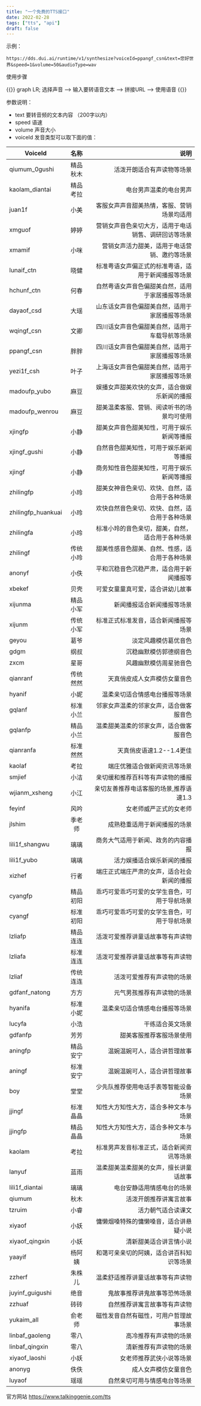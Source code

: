 ```yaml
---
title: "一个免费的TTS接口"
date: 2022-02-28
tags: ["tts", "api"]
draft: false
---
```



示例：
```
https://dds.dui.ai/runtime/v1/synthesize?voiceId=ppangf_csn&text=您好世界&speed=1&volume=50&audioType=wav
```

使用步骤

{{<mermaid>}}
graph LR;
 选择声音 --> 输入要转语音文本 --> 拼接URL  --> 使用语音
{{</mermaid>}}



参数说明：

+ text  要转音频的文本内容 （200字以内）
+ speed  语速
+ volume  声音大小
+ voiceId  发音类型可以取下面的值：

| VoiceId   |      名称      |  说明 |
|-----------|:--------------:|------:|
qiumum_0gushi	|	精品秋木	|	活泼开朗适合有声读物等场景	|
kaolam_diantai	|	精品考拉	|	电台男声温柔的电台男声	|
juan1f	|	小美	|	客服女声声音甜美热情，客服、营销场景均适用	|
xmguof	|	婷婷	|	营销女声音色亲切大方，适用于电话销售、调研回访等场景	|
xmamif	|	小咪	|	营销女声活力甜美，适用于电话营销、邀约等场景	|
lunaif_ctn	|	晓健	|	标准粤语女声偏正式的标准粤语，适用于新闻播报等场景	|
hchunf_ctn	|	何春	|	自然粤语女声音色偏甜美自然，适用于家居播报等场景	|
dayaof_csd	|	大瑶	|	山东话女声音色偏甜美自然，适用于家居播报等场景	|
wqingf_csn	|	文卿	|	四川话女声音色偏甜美自然，适用于车载导航等场景	|
ppangf_csn	|	胖胖	|	四川话女声音色偏甜美自然，适用于家居播报等场景	|
yezi1f_csh	|	叶子	|	上海话女声音色偏甜美自然，适用于家居播报等场景	|
madoufp_yubo	|	麻豆	|	娱播女声甜美欢快的女声，适合做娱乐新闻的播报	|
madoufp_wenrou	|	麻豆	|	甜美温柔客服、营销、阅读听书的场景均可使用	|
xjingfp	|	小静	|	甜美女声音色甜美知性，可用于娱乐新闻等播报	|
xjingf_gushi	|	小静	|	自然音色甜美知性，可用于娱乐新闻等播报	|
xjingf	|	小静	|	商务知性音色甜美知性，可用于娱乐新闻等播报	|
zhilingfp	|	小玲	|	甜美女神音色亲切、欢快、自然，适合用于各种场景	|
zhilingfp_huankuai	|	小玲	|	欢快自然音色亲切、欢快、自然，适合用于各种场景	|
zhilingfa	|	小玲	|	标准小玲的音色亲切，甜美，自然，适合用于各种场景	|
zhilingf	|	传统小玲	|	甜美性感音色甜美、自然、性感，适合用于各种场景	|
anonyf	|	小佚	|	平和沉稳音色沉稳严肃，适合用于新闻播报等	|
xbekef	|	贝壳	|	可爱女童童真可爱，适合讲幼儿故事	|
xijunma	|	精品小军	|	新闻播报适合新闻播报等场景	|
xijunm	|	传统小军	|	标准正式标准发音，适合新闻播报等场景	|
geyou	|	葛爷	|	淡定风趣模仿葛优音色	|
gdgm	|	纲叔	|	沉稳幽默模仿郭德纲音色	|
zxcm	|	星哥	|	风趣幽默模仿周星驰音色	|
qianranf	|	传统然然	|	天真俏皮成人女声模仿女童音色	|
hyanif	|	小妮	|	温柔亲切适合情感电台播报等场景	|
gqlanf	|	标准小兰	|	邻家女声温柔的邻家女声，适合做客服音色	|
gqlanfp	|	精品小兰	|	温柔甜美温柔的邻家女声，适合做客服音色	|
qianranfa	|	标准然然	|	天真俏皮语速1.2--1.4更佳	|
kaolaf	|	考拉	|	端庄优雅适合做新闻资讯等场景	|
smjief	|	小洁	|	亲切缓和推荐百科等有声读物的播报	|
wjianm_xsheng	|	小江	|	亲切友善推荐电话客服的场景,推荐语速1.3	|
feyinf	|	风吟	|	女老师威严正式的女老师	|
jlshim	|	季老师	|	成熟稳重适用于新闻播报的场景	|
lili1f_shangwu	|	璃璃	|	商务大气适用于新闻、政务的内容播报	|
lili1f_yubo	|	璃璃	|	活力娱播适合娱乐新闻的播报	|
xizhef	|	行者	|	端庄正式端庄严肃的女声，适合社会新闻的播报	|
cyangfp	|	精品初阳	|	乖巧可爱乖巧可爱的女学生音色，可用于导航场景	|
cyangf	|	标准初阳	|	乖巧可爱乖巧可爱的女学生音色，可用于导航场景	|
lzliafp	|	精品连连	|	活泼可爱推荐讲童话故事等有声读物	|
lzliafa	|	标准连连	|	活泼可爱推荐讲童话故事等有声读物	|
lzliaf	|	传统连连	|	活泼可爱推荐有声读物的场景	|
gdfanf_natong	|	方方	|	元气男孩推荐有声读物的场景	|
hyanifa	|	标准小妮	|	温柔亲切适合情感电台播报等场景	|
lucyfa	|	小浩	|	干练适合英文场景	|
gdfanfp	|	芳芳	|	甜美客服推荐客服场景使用	|
aningfp	|	精品安宁	|	温婉温婉可人，适合讲哲理故事	|
aningf	|	标准安宁	|	温婉温婉可人，适合讲哲理故事	|
boy	|	堂堂	|	少先队推荐使用电话手表等智能设备场景	|
jjingf	|	标准晶晶	|	知性大方知性大方，适合多种文本与场景	|
jjingfp	|	精品晶晶	|	知性大方知性大方，适合多种文本与场景	|
kaolam	|	考拉	|	标准男声发音标准正式，适合新闻资讯等场景	|
lanyuf	|	蓝雨	|	温柔甜美温柔甜美的女声，擅长讲童话故事	|
lili1f_diantai	|	璃璃	|	电台安静适用情感电台的场景	|
qiumum	|	秋木	|	活泼开朗推荐讲寓言故事	|
tzruim	|	小睿	|	活力朝气适合读课文	|
xiyaof	|	小妖	|	慵懒烟嗓特殊的慵懒嗓音，适合讲悬疑小说	|
xiyaof_qingxin	|	小妖	|	清新甜美适合讲言情小说	|
yaayif	|	杨阿姨	|	和蔼可亲亲切的阿姨，适合讲百科知识等场景	|
zzherf	|	朱株儿	|	温柔舒适推荐讲童话故事等有声读物	|
juyinf_guigushi	|	绝音	|	鬼故事推荐讲鬼故事等恐怖场景	|
zzhuaf	|	砖砖	|	自然推荐讲寓言故事等有声读物	|
yukaim_all	|	俞老师	|	磁性发音自然有磁性，可用户哲理故事场景	|
linbaf_gaoleng	|	零八	|	高冷推荐有声读物的场景	|
linbaf_qingxin	|	零八	|	清新推荐有声读物的场景	|
xiyaof_laoshi	|	小妖	|	女老师推荐武侠小说等场景	|
anonyg	|	佚佚	|	成人女声模仿女童音色	|
luyaof	|	瑶瑶	|	自然亲切可用与情感电台等场景	|



官方网站   https://www.talkinggenie.com/tts
